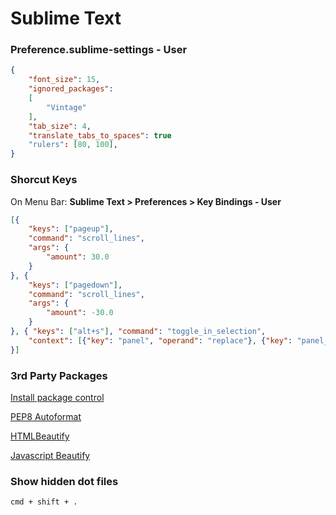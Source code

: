 # Sublime Text

### Preference.sublime-settings - User

```json
{
    "font_size": 15,
    "ignored_packages":
    [
        "Vintage"
    ],
    "tab_size": 4,
    "translate_tabs_to_spaces": true
    "rulers": [80, 100],
}
```

### Shorcut Keys

On Menu Bar: **Sublime Text > Preferences > Key Bindings - User**

```json
[{
    "keys": ["pageup"],
    "command": "scroll_lines",
    "args": {
        "amount": 30.0
    }
}, {
    "keys": ["pagedown"],
    "command": "scroll_lines",
    "args": {
        "amount": -30.0
    }
}, { "keys": ["alt+s"], "command": "toggle_in_selection",
    "context": [{"key": "panel", "operand": "replace"}, {"key": "panel_has_focus"}]
}]
```

### 3rd Party Packages

[Install package control](https://packagecontrol.io/installation)

[PEP8 Autoformat](https://packagecontrol.io/packages/Python%20PEP8%20Autoformat)

[HTMLBeautify](https://packagecontrol.io/packages/HTMLBeautify)

[Javascript Beautify](https://packagecontrol.io/packages/Javascript%20Beautify)

### Show hidden dot files

`cmd + shift + .`

